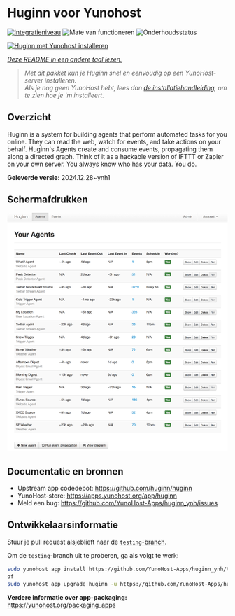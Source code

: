 <!--
NB: Deze README is automatisch gegenereerd door <https://github.com/YunoHost/apps/tree/master/tools/readme_generator>
Hij mag NIET handmatig aangepast worden.
-->

# Huginn voor Yunohost

[![Integratieniveau](https://apps.yunohost.org/badge/integration/huginn)](https://ci-apps.yunohost.org/ci/apps/huginn/)
![Mate van functioneren](https://apps.yunohost.org/badge/state/huginn)
![Onderhoudsstatus](https://apps.yunohost.org/badge/maintained/huginn)

[![Huginn met Yunohost installeren](https://install-app.yunohost.org/install-with-yunohost.svg)](https://install-app.yunohost.org/?app=huginn)

*[Deze README in een andere taal lezen.](./ALL_README.md)*

> *Met dit pakket kun je Huginn snel en eenvoudig op een YunoHost-server installeren.*  
> *Als je nog geen YunoHost hebt, lees dan [de installatiehandleiding](https://yunohost.org/install), om te zien hoe je 'm installeert.*

## Overzicht

Huginn is a system for building agents that perform automated tasks for you online. They can read the web, watch for events, and take actions on your behalf. Huginn's Agents create and consume events, propagating them along a directed graph. Think of it as a hackable version of IFTTT or Zapier on your own server. You always know who has your data. You do.

**Geleverde versie:** 2024.12.28~ynh1

## Schermafdrukken

![Schermafdrukken van Huginn](./doc/screenshots/your-agents.png)

## Documentatie en bronnen

- Upstream app codedepot: <https://github.com/huginn/huginn>
- YunoHost-store: <https://apps.yunohost.org/app/huginn>
- Meld een bug: <https://github.com/YunoHost-Apps/huginn_ynh/issues>

## Ontwikkelaarsinformatie

Stuur je pull request alsjeblieft naar de [`testing`-branch](https://github.com/YunoHost-Apps/huginn_ynh/tree/testing).

Om de `testing`-branch uit te proberen, ga als volgt te werk:

```bash
sudo yunohost app install https://github.com/YunoHost-Apps/huginn_ynh/tree/testing --debug
of
sudo yunohost app upgrade huginn -u https://github.com/YunoHost-Apps/huginn_ynh/tree/testing --debug
```

**Verdere informatie over app-packaging:** <https://yunohost.org/packaging_apps>
